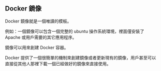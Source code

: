 ## Docker 鏡像
Docker 鏡像就是一個唯讀的模板。

例如：一個鏡像可以包含一個完整的 ubuntu 操作系統環境，裡面僅安裝了 Apache 或用戶需要的其它應用程序。

鏡像可以用來創建 Docker 容器。

Docker 提供了一個很簡單的機制來創建鏡像或者更新現有的鏡像，用戶甚至可以直接從其他人那裡下載一個已經做好的鏡像來直接使用。
